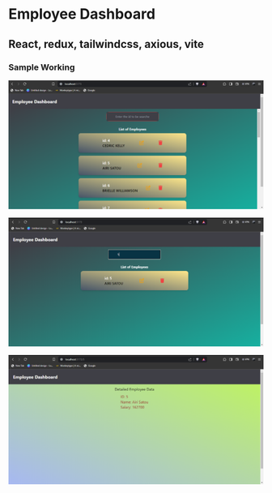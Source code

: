 # Employee Dashboard

## React, redux, tailwindcss, axious, vite

### Sample Working

![EDashboard](./Sample%20Working/Task%20One%20-%20Brave%204_27_2024%2010_23_15%20AM.png)

![EDashboard](./Sample%20Working/Task%20One%20-%20Brave%204_27_2024%2010_24_23%20AM.png)

![EDashboard](./Sample%20Working/Task%20One%20-%20Brave%204_27_2024%2010_24_31%20AM.png)